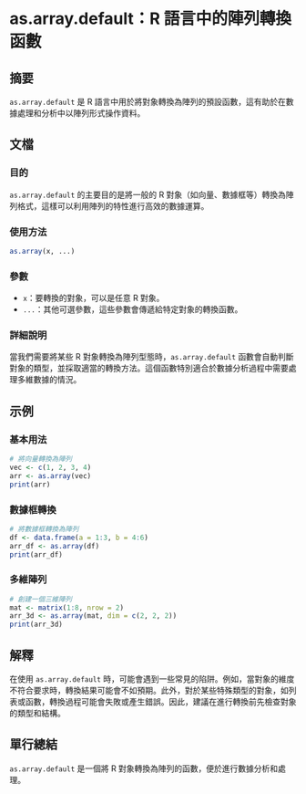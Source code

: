 <!--
Meta Description: # as.array.default：R 語言中的陣列轉換函數 ## 摘要 `as.array.default` 是 R 語言中用於將對象轉換為陣列的預設函數，這有助於在數據處理和分析中以陣列形式操作資料。 ## 文檔 ### 目的 `as.array.default` 的主要目的是將一般的 R 對...
Meta Keywords: array, default, print, vec, arr
-->

# as.array.default：R 語言中的陣列轉換函數

## 摘要
`as.array.default` 是 R 語言中用於將對象轉換為陣列的預設函數，這有助於在數據處理和分析中以陣列形式操作資料。

## 文檔
### 目的
`as.array.default` 的主要目的是將一般的 R 對象（如向量、數據框等）轉換為陣列格式，這樣可以利用陣列的特性進行高效的數據運算。

### 使用方法
```R
as.array(x, ...)
```

### 參數
- `x`：要轉換的對象，可以是任意 R 對象。
- `...`：其他可選參數，這些參數會傳遞給特定對象的轉換函數。

### 詳細說明
當我們需要將某些 R 對象轉換為陣列型態時，`as.array.default` 函數會自動判斷對象的類型，並採取適當的轉換方法。這個函數特別適合於數據分析過程中需要處理多維數據的情況。

## 示例
### 基本用法
```R
# 將向量轉換為陣列
vec <- c(1, 2, 3, 4)
arr <- as.array(vec)
print(arr)
```

### 數據框轉換
```R
# 將數據框轉換為陣列
df <- data.frame(a = 1:3, b = 4:6)
arr_df <- as.array(df)
print(arr_df)
```

### 多維陣列
```R
# 創建一個三維陣列
mat <- matrix(1:8, nrow = 2)
arr_3d <- as.array(mat, dim = c(2, 2, 2))
print(arr_3d)
```

## 解釋
在使用 `as.array.default` 時，可能會遇到一些常見的陷阱。例如，當對象的維度不符合要求時，轉換結果可能會不如預期。此外，對於某些特殊類型的對象，如列表或函數，轉換過程可能會失敗或產生錯誤。因此，建議在進行轉換前先檢查對象的類型和結構。

## 單行總結
`as.array.default` 是一個將 R 對象轉換為陣列的函數，便於進行數據分析和處理。